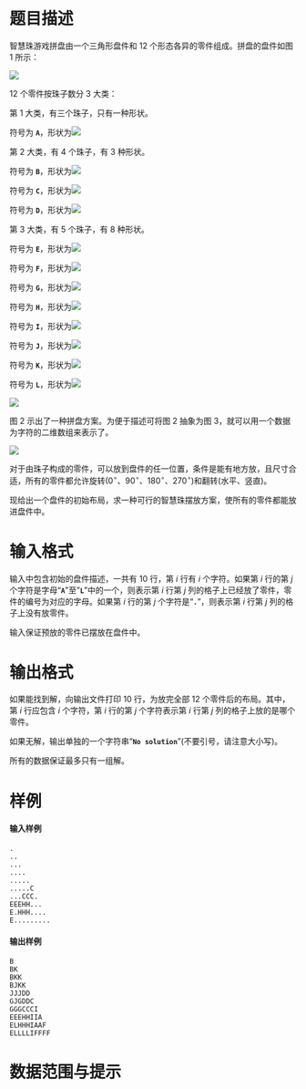 
# 题目描述

智慧珠游戏拼盘由一个三角形盘件和 $12$ 个形态各异的零件组成。拼盘的盘件如图 $1$ 所示：

![](/source/guoj/1243/img/aHR0cHM6Ly9ndW9qLmljdS9wcm9ibGVtLzEyNDMvaHR0cHM6Ly93d3cud2p5eXkudG9wL3dwLWNvbnRlbnQvdXBsb2Fkcy8yMDE5LzA2LzAxLnBuZw==.png)

$12$ 个零件按珠子数分 $3$ 大类：

第 $1$ 大类，有三个珠子，只有一种形状。

符号为 **`A`**，形状为![](/source/guoj/1243/img/aHR0cHM6Ly9ndW9qLmljdS9wcm9ibGVtLzEyNDMvaHR0cHM6Ly93d3cud2p5eXkudG9wL3dwLWNvbnRlbnQvdXBsb2Fkcy8yMDE5LzA2LzAyLnBuZw==.png)

第 $2$ 大类，有 $4$ 个珠子，有 $3$ 种形状。

符号为 **`B`**，形状为![](/source/guoj/1243/img/aHR0cHM6Ly9ndW9qLmljdS9wcm9ibGVtLzEyNDMvaHR0cHM6Ly93d3cud2p5eXkudG9wL3dwLWNvbnRlbnQvdXBsb2Fkcy8yMDE5LzA2LzAzLnBuZw==.png)

符号为 **`C`**，形状为![](/source/guoj/1243/img/aHR0cHM6Ly9ndW9qLmljdS9wcm9ibGVtLzEyNDMvaHR0cHM6Ly93d3cud2p5eXkudG9wL3dwLWNvbnRlbnQvdXBsb2Fkcy8yMDE5LzA2LzA0LnBuZw==.png)

符号为 **`D`**，形状为![](/source/guoj/1243/img/aHR0cHM6Ly9ndW9qLmljdS9wcm9ibGVtLzEyNDMvaHR0cHM6Ly93d3cud2p5eXkudG9wL3dwLWNvbnRlbnQvdXBsb2Fkcy8yMDE5LzA2LzA1LnBuZw==.png)

第 $3$ 大类，有 $5$ 个珠子，有 $8$ 种形状。

符号为 **`E`**，形状为![](/source/guoj/1243/img/aHR0cHM6Ly9ndW9qLmljdS9wcm9ibGVtLzEyNDMvaHR0cHM6Ly93d3cud2p5eXkudG9wL3dwLWNvbnRlbnQvdXBsb2Fkcy8yMDE5LzA2LzA2LnBuZw==.png)

符号为 **`F`**，形状为![](/source/guoj/1243/img/aHR0cHM6Ly9ndW9qLmljdS9wcm9ibGVtLzEyNDMvaHR0cHM6Ly93d3cud2p5eXkudG9wL3dwLWNvbnRlbnQvdXBsb2Fkcy8yMDE5LzA2LzA3LnBuZw==.png)

符号为 **`G`**，形状为![](/source/guoj/1243/img/aHR0cHM6Ly9ndW9qLmljdS9wcm9ibGVtLzEyNDMvaHR0cHM6Ly93d3cud2p5eXkudG9wL3dwLWNvbnRlbnQvdXBsb2Fkcy8yMDE5LzA2LzA4LnBuZw==.png)

符号为 **`H`**，形状为![](/source/guoj/1243/img/aHR0cHM6Ly9ndW9qLmljdS9wcm9ibGVtLzEyNDMvaHR0cHM6Ly93d3cud2p5eXkudG9wL3dwLWNvbnRlbnQvdXBsb2Fkcy8yMDE5LzA2LzA5LnBuZw==.png)

符号为 **`I`**，形状为![](/source/guoj/1243/img/aHR0cHM6Ly9ndW9qLmljdS9wcm9ibGVtLzEyNDMvaHR0cHM6Ly93d3cud2p5eXkudG9wL3dwLWNvbnRlbnQvdXBsb2Fkcy8yMDE5LzA2LzEwLnBuZw==.png)

符号为 **`J`**，形状为![](https://www.wjyyy.top/wp-content/uploads/2019/06/11.png)

符号为 **`K`**，形状为![](/source/guoj/1243/img/aHR0cHM6Ly9ndW9qLmljdS9wcm9ibGVtLzEyNDMvaHR0cHM6Ly93d3cud2p5eXkudG9wL3dwLWNvbnRlbnQvdXBsb2Fkcy8yMDE5LzA2LzEyLnBuZw==.png)

符号为 **`L`**，形状为![](/source/guoj/1243/img/aHR0cHM6Ly9ndW9qLmljdS9wcm9ibGVtLzEyNDMvaHR0cHM6Ly93d3cud2p5eXkudG9wL3dwLWNvbnRlbnQvdXBsb2Fkcy8yMDE5LzA2LzEzLnBuZw==.png)

![](/source/guoj/1243/img/aHR0cHM6Ly9ndW9qLmljdS9wcm9ibGVtLzEyNDMvaHR0cHM6Ly93d3cud2p5eXkudG9wL3dwLWNvbnRlbnQvdXBsb2Fkcy8yMDE5LzA2LzE0LnBuZw==.png)

图 $2$ 示出了一种拼盘方案。为便于描述可将图 $2$ 抽象为图 $3$，就可以用一个数据为字符的二维数组来表示了。

![](/source/guoj/1243/img/aHR0cHM6Ly9ndW9qLmljdS9wcm9ibGVtLzEyNDMvaHR0cHM6Ly93d3cud2p5eXkudG9wL3dwLWNvbnRlbnQvdXBsb2Fkcy8yMDE5LzA2LzE1LnBuZw==.png)

对于由珠子构成的零件，可以放到盘件的任一位置，条件是能有地方放，且尺寸合适，所有的零件都允许旋转($0^\circ$、$90^\circ$、$180^\circ$、$270^\circ$)和翻转(水平、竖直)。

现给出一个盘件的初始布局，求一种可行的智慧珠摆放方案，使所有的零件都能放进盘件中。

# 输入格式

输入中包含初始的盘件描述，一共有 $10$ 行，第 $i$ 行有 $i$ 个字符。如果第 $i$ 行的第 $j$ 个字符是字母“**`A`**”至”**`L`**”中的一个，则表示第 $i$ 行第 $j$ 列的格子上已经放了零件，零件的编号为对应的字母。如果第 $i$ 行的第 $j$ 个字符是“**`.`**”，则表示第 $i$ 行第 $j$ 列的格子上没有放零件。

输入保证预放的零件已摆放在盘件中。

# 输出格式

如果能找到解，向输出文件打印 $10$ 行，为放完全部 $12$ 个零件后的布局。其中，第 $i$ 行应包含 $i$ 个字符，第 $i$ 行的第 $j$ 个字符表示第 $i$ 行第 $j$ 列的格子上放的是哪个零件。

如果无解，输出单独的一个字符串“**`No solution`**”(不要引号，请注意大小写)。

所有的数据保证最多只有一组解。

# 样例

#### 输入样例
```plain
.
..
...
....
.....
.....C
...CCC.
EEEHH...
E.HHH....
E.........
```

#### 输出样例
```plain
B
BK
BKK
BJKK
JJJDD
GJGDDC
GGGCCCI
EEEHHIIA
ELHHHIAAF
ELLLLIFFFF
```

# 数据范围与提示



